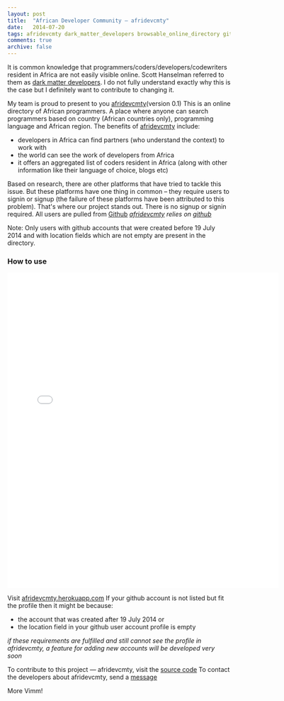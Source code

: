 ```yaml
---
layout: post
title:  "African Developer Community — afridevcmty"
date:   2014-07-20
tags: afridevcmty dark_matter_developers browsable_online_directory github_africa
comments: true
archive: false
---
```


It is common knowledge that programmers/coders/developers/codewriters resident in Africa are not easily visible online. Scott Hanselman referred to them as [dark matter developers](http://www.hanselman.com/blog/DarkMatterDevelopersTheUnseen99.aspx). I do not fully understand exactly why this is the case but I definitely want to contribute to changing it.

My team is proud to present to you [afridevcmty](http://afridevcmty.herokuapp.com/)(version 0.1) This is an online directory of African programmers. A place where anyone can search programmers based on  country (African countries only), programming language and African region. The benefits of [afridevcmty](http://afridevcmty.herokuapp.com/) include:

* developers in Africa can find partners (who understand the context) to work with
* the world can see the work of developers from Africa
* it offers an aggregated list of coders resident in Africa (along with other information like their language of choice, blogs etc)

Based on research, there are other platforms that have tried to tackle this issue. But these platforms have one thing in common – they require users to signin or signup (the failure of these platforms have been attributed to this problem). That's where our project stands out.  There is no signup or signin required. All users are pulled from [Github](https://github.com/)
_[afridevcmty](http://afridevcmty.herokuapp.com/) relies on  [github](https://github.com/)_

Note: Only users with github accounts that were created before 19 July 2014 and with location fields which are not empty are present in the directory.

### How to use
<iframe src="//instagram.com/p/qrfzMWoqgG/embed/" width="612" height="710" frameborder="0" scrolling="no" allowtransparency="true"></iframe>

Visit [afridevcmty.herokuapp.com](http://afridevcmty.herokuapp.com/)
If your github account is not listed but fit the profile then it might be because:

* the account that was created after 19 July 2014 or
* the location field in your github user account profile is empty

_if these requirements are fulfilled and still cannot see the profile in afridevcmty, a feature for adding new accounts will be developed very soon_

To contribute to this project &mdash; afridevcmty, visit the [source code](https://github.com/nadjetey/afridevcmty)
To contact the developers about afridevcmty, send a [message](https://github.com/nadjetey/afridevcmty/issues/new)

More Vimm!
